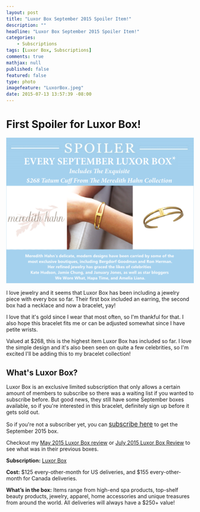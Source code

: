 ```yaml
---
layout: post
title: "Luxor Box September 2015 Spoiler Item!"
description: ""
headline: "Luxor Box September 2015 Spoiler Item!"
categories: 
    - Subscriptions
tags: [Luxor Box, Subscriptions]
comments: true
mathjax: null
published: false
featured: false
type: photo
imagefeature: "LuxorBox.jpeg"
date: 2015-07-13 13:57:39 -08:00
---
```


# First Spoiler for Luxor Box!

<center><img src="/images/LuxorBoxSep2015Spoiler.png"></center>

<p>I love jewelry and it seems that Luxor Box has been including a jewelry piece with every box so far. Their first box included an earring, the second box had a necklace and now a bracelet, yay!</p>

<p>I love that it's gold since I wear that most often, so I'm thankful for that. I also hope this bracelet fits me or can be adjusted somewhat since I have petite wrists.</p>

<p>Valued at $268, this is the highest item Luxor Box has included so far. I love the simple design and it's also been seen on quite a few celebrities, so I'm excited I'll be adding this to my bracelet collection!</p>

## What's Luxor Box?

<p>Luxor Box is an exclusive limited subscription that only allows a certain amount of members to subscribe so there was a waiting list if you wanted to subscribe before. But good news, they still have some September boxes available, so if you're interested in this bracelet, definitely sign up before it gets sold out.</p>

<p>So if you're not a subscriber yet, you can <a href="http://www.luxorbox.com/#!become-a-member/cjg9" target="_blank"><big>subscribe here</big></a> to get the September 2015 box.</p>

<p>Checkout my <a href="http://whatsupmailbox.com/subscriptions/reviews/Luxor-Box-May-2015-Review/" target="_blank">May 2015 Luxor Box review</a> or <a href="http://whatsupmailbox.com/subscriptions/reviews/Luxor-Box-Subscription-July-2015-Review/" target="_blank"> July 2015 Luxor Box Review</a> to see what was in their previous boxes.</p>

<p><b>Subscription:</b> <a href="http://www.luxorbox.com" target="_blank">Luxor Box</a></p>
<p><b>Cost:</b> $125 every-other-month for US deliveries, and $155 every-other-month for Canada deliveries.</p>
<p><b>What’s in the box:</b> Items range from high-end spa products, top-shelf beauty products, jewelry, apparel, home accessories and unique treasures from around the world. All deliveries will always have a $250+ value!</b></p>
